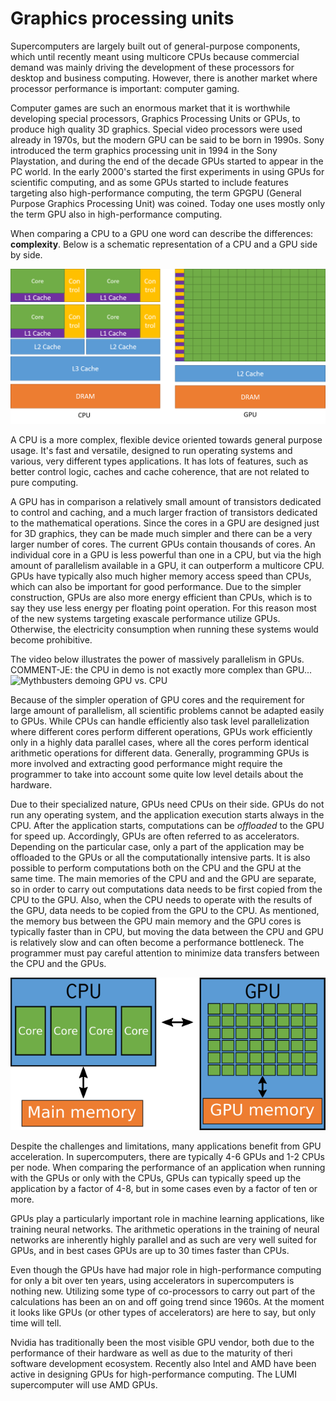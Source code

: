 <!-- Includes material from "Supercomputing" online-course (https://www.futurelearn.com/courses/supercomputing/)
by Edinburgh Supercomputing Center (EPCC), licensed under Creative Commons SA-BY -->

# Graphics processing units

Supercomputers are largely built out of general-purpose components, which
until recently meant using multicore CPUs because commercial demand was mainly
driving the development of these processors for desktop and business
computing. However, there is another market where processor performance is
important: computer gaming.

Computer games are such an enormous market that it is worthwhile developing
special processors, Graphics Processing Units or GPUs, to produce high quality
3D graphics. Special video processors were used already in 1970s, but the
modern GPU can be said to be born in 1990s. Sony introduced the term graphics
processing unit in 1994 in the Sony Playstation, and during the end of the
decade GPUs started to appear in the PC world. In the early 2000's started the
first experiments in using GPUs for scientific computing, and as some GPUs
started to include features targeting also high-performance computing, the
term GPGPU (General Purpose Graphics Processing Unit) was coined. Today one
uses mostly only the term GPU also in high-performance computing.

When comparing a CPU to a GPU one word can describe the differences:
**complexity**. Below is a schematic representation of a CPU and a GPU side
by side.


<!-- Image source https://docs.nvidia.com/cuda/cuda-c-programming-guide/ 
     copyright  NVIDIA Corporation -->
![CPU vs. GPU. Arithmetic Units](images/CPU_vs_GPU_alu.png)

A CPU is a more complex, flexible device oriented towards general purpose
usage. It's fast and versatile, designed to run operating systems and various,
very different types applications. It has lots of features, such as better
control logic, caches and cache coherence, that are not related to pure
computing.

A GPU has in comparison a relatively small amount of transistors dedicated to
control and caching, and a much larger fraction of transistors dedicated to
the mathematical operations. Since the cores in a GPU are designed just for 3D
graphics, they can be made much simpler and there can be a very larger number
of cores. The current GPUs contain thousands of cores. An individual core in
a GPU is less powerful than one in a CPU, but via the high amount of
parallelism available in a GPU, it can outperform a multicore CPU. GPUs have
typically also much higher memory access speed than CPUs, which can also be
important for good performance. Due to the simpler construction, GPUs are
also more energy efficient than CPUs, which is to say they use less energy per
floating point operation. For this reason most of the new systems targeting
exascale performance utilize GPUs. Otherwise, the electricity consumption when
running these systems would become prohibitive.

The video below illustrates the power of massively parallelism in GPUs.
COMMENT-JE: the CPU in demo is not exactly more complex than GPU...
![Mythbusters demoing GPU vs. CPU](https://youtu.be/-P28LKWTzrI)

Because of the simpler operation of GPU cores and the requirement for large
amount of parallelism, all scientific problems cannot be adapted easily to
GPUs. While CPUs can handle efficiently also task level parallelization where
different cores perform different operations, GPUs work efficiently only in a
highly data parallel cases, where all the cores perform identical arithmetic
operations for different data. Generally, programming GPUs is more involved
and extracting good performance might require the programmer to take into
account some quite low level details about the hardware.

Due to their specialized nature, GPUs need CPUs on their side. GPUs do not run
any operating system, and the application execution starts always in the CPU.
After the application starts, computations can be *offloaded* to the GPU for
speed up. Accordingly, GPUs are often referred to as accelerators. Depending
on the particular case, only a part of the application may be offloaded to the
GPUs or all the computationally intensive parts. It is also possible to
perform computations both on the CPU and the GPU at the same time. The main
memories of the CPU and and the GPU are separate, so in order to carry out
computations data needs to be first copied from the CPU to the GPU. Also, when
the CPU needs to operate with the results of the GPU, data needs to be copied
from the GPU to the CPU. As mentioned, the memory bus between the GPU main
memory and the GPU cores is typically faster than in CPU, but moving the data
between the CPU and GPU is relatively slow and can often become a performance
bottleneck. The programmer must pay careful attention to minimize data
transfers between the CPU and the GPUs.

![CPU and GPU have separate memory](images/cpu-gpu-memory.png)

Despite the challenges and limitations, many applications benefit from GPU
acceleration. In supercomputers, there are typically 4-6 GPUs and 1-2 CPUs per
node. When comparing the performance of an application when running with the
GPUs or only with the CPUs, GPUs can typically speed up the application by a
factor of 4-8, but in some cases even by a factor of ten or more.

GPUs play a particularly important role in machine learning applications, like
training neural networks. The arithmetic operations in the training of neural
networks are inherently highly parallel and as such are very well suited for
GPUs, and in best cases GPUs are up to 30 times faster than CPUs.

Even though the GPUs have had major role in high-performance computing for
only a bit over ten years, using accelerators in supercomputers is nothing new.
Utilizing some type of co-processors to carry out part of the calculations has
been an on and off going trend since 1960s. At the moment it looks like GPUs
(or other types of accelerators) are here to say, but only time will tell.

Nvidia has traditionally been the most visible GPU vendor, both due to the
performance of their hardware as well as due to the maturity of theri software
development ecosystem. Recently also Intel and AMD have been active in
designing GPUs for high-performance computing. The LUMI supercomputer will use
AMD GPUs.
